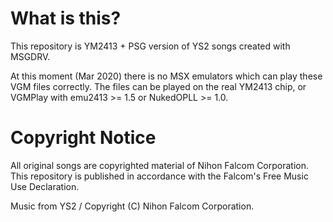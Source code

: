 # What is this?
This repository is YM2413 + PSG version of YS2 songs created with MSGDRV. 

At this moment (Mar 2020) there is no MSX emulators which can play these VGM files correctly.
The files can be played on the real YM2413 chip, or VGMPlay with emu2413 >= 1.5 or NukedOPLL >= 1.0.

# Copyright Notice
All original songs are copyrighted material of Nihon Falcom Corporation. 
This repository is published in accordance with the Falcom's Free Music Use Declaration.

Music from YS2 / Copyright (C) Nihon Falcom Corporation.